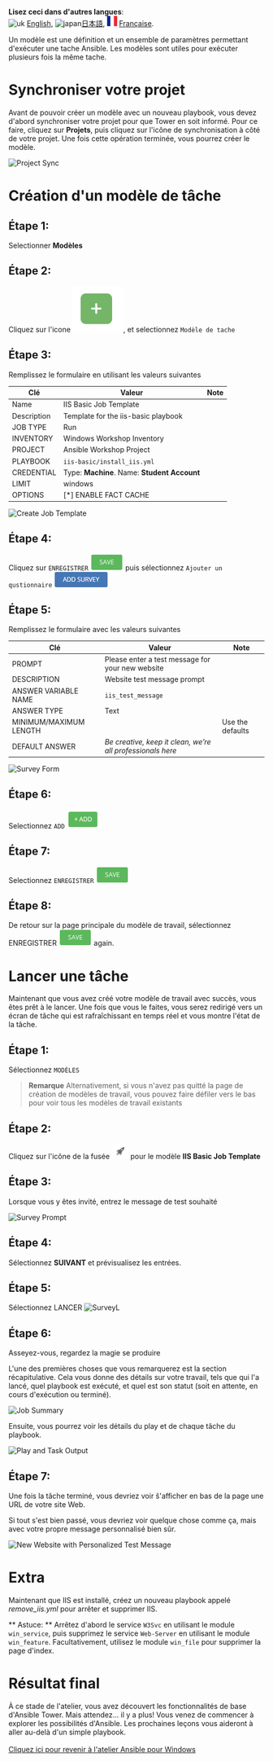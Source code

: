 **Lisez ceci dans d'autres langues**:
<br>![uk](../../../images/uk.png) [English](README.md),  ![japan](../../../images/japan.png)[日本語](README.ja.md), ![france](../../../images/fr.png) [Française](README.fr.md).

Un modèle est une définition et un ensemble de paramètres permettant d'exécuter une tache Ansible. Les modèles sont utiles pour exécuter plusieurs fois la même tache.

Synchroniser votre projet
=========================

Avant de pouvoir créer un modèle avec un nouveau playbook, vous devez d'abord synchroniser votre projet pour que Tower en soit informé. Pour ce faire, cliquez sur **Projets**, puis cliquez sur l'icône de synchronisation à côté de votre projet. Une fois cette opération terminée, vous pourrez créer le modèle.


![Project Sync](images/4-project-sync.png)

Création d'un modèle de tâche
=============================

Étape 1:
--------

Selectionner **Modèles**

Étape 2:
--------

Cliquez sur l'icone ![plus](images/add.png), et selectionnez `Modèle de tache`

Étape 3:
--------

Remplissez le formulaire en utilisant les valeurs suivantes

| Clé         | Valeur                                       | Note |
|-------------|----------------------------------------------|------|
| Name        | IIS Basic Job Template                       |      |
| Description | Template for the iis-basic playbook          |      |
| JOB TYPE    | Run                                          |      |
| INVENTORY   | Windows Workshop Inventory                   |      |
| PROJECT     | Ansible Workshop Project                     |      |
| PLAYBOOK    | `iis-basic/install_iis.yml`                  |      |
| CREDENTIAL  | Type: **Machine**. Name: **Student Account** |      |
| LIMIT       | windows                                      |      |
| OPTIONS     | [*] ENABLE FACT CACHE                        |      |

![Create Job Template](images/4-create-job-template.png)

Étape 4:
--------

Cliquez sur `ENREGISTRER` ![Save](images/at_save.png) puis sélectionnez `Ajouter un qustionnaire`
![Add](images/at_add_survey.png)

Étape 5:
--------

Remplissez le formulaire avec les valeurs suivantes

| Clé                    | Valeur                                                     | Note             |
|------------------------|------------------------------------------------------------|------------------|
| PROMPT                 | Please enter a test message for your new website           |                  |
| DESCRIPTION            | Website test message prompt                                |                  |
| ANSWER VARIABLE NAME   | `iis_test_message`                                         |                  |
| ANSWER TYPE            | Text                                                       |                  |
| MINIMUM/MAXIMUM LENGTH |                                                            | Use the defaults |
| DEFAULT ANSWER         | *Be creative, keep it clean, we’re all professionals here* |                  |

![Survey Form](images/4-survey.png)

Étape 6:
--------

Selectionnez `ADD` ![Add](images/at_add.png)

Étape 7:
--------

Selectionnez `ENREGISTRER` ![Add](images/at_save.png)

Étape 8:
--------

De retour sur la page principale du modèle de travail, sélectionnez ENREGISTRER
![Add](images/at_save.png) again.

Lancer une tâche
================

Maintenant que vous avez créé votre modèle de travail avec succès, vous êtes prêt à le lancer. Une fois que vous le faites, vous serez redirigé vers un écran de tâche qui est rafraîchissant en temps réel et vous montre l'état de la tâche.

Étape 1:
--------

Sélectionnez `MODÈLES`

> **Remarque**
> Alternativement, si vous n'avez pas quitté la page de création de modèles de travail, vous pouvez faire défiler vers le bas pour voir tous les modèles de travail existants


Étape 2:
--------

Cliquez sur l'icône de la fusée ![Add](images/at_launch_icon.png) pour le modèle **IIS Basic Job Template**

Étape 3:
--------

Lorsque vous y êtes invité, entrez le message de test souhaité

![Survey Prompt](images/4-survey-prompt.png)

Étape 4:
--------

Sélectionnez **SUIVANT** et prévisualisez les entrées.

Étape 5:
--------

Sélectionnez LANCER ![SurveyL](images/4-survey-launch.png)

Étape 6:
--------

Asseyez-vous, regardez la magie se produire

L'une des premières choses que vous remarquerez est la section récapitulative. Cela vous donne des détails sur votre travail, tels que qui l'a lancé, quel playbook est exécuté, et quel est son statut (soit en attente, en cours d'exécution ou terminé).


![Job Summary](images/4-job-summary-details.png)

Ensuite, vous pourrez voir les détails du play et de chaque tâche du playbook.

![Play and Task Output](images/4-job-summary-output.png)

Étape 7:
--------

Une fois la tâche terminé, vous devriez voir ŝ'afficher en bas de la page une URL de votre site Web.

Si tout s'est bien passé, vous devriez voir quelque chose comme ça, mais avec votre propre message personnalisé bien sûr.

![New Website with Personalized Test
Message](images/4-website-output.png)

Extra
=====

Maintenant que IIS est installé, créez un nouveau playbook appelé *remove_iis.yml* pour arrêter et supprimer IIS.

** Astuce: ** Arrêtez d'abord le service `W3Svc` en utilisant le module `win_service`, puis supprimez le service `Web-Server` en utilisant le module `win_feature`. Facultativement, utilisez le module `win_file` pour supprimer la page d'index.


Résultat final
==============

À ce stade de l'atelier, vous avez découvert les fonctionnalités de base d'Ansible Tower. Mais attendez… il y a plus! Vous venez de commencer à explorer les possibilités d'Ansible. Les prochaines leçons vous aideront à aller au-delà d'un simple playbook.
<br><br>
[Cliquez ici pour revenir à l'atelier Ansible pour Windows](../readme.fr.md)
